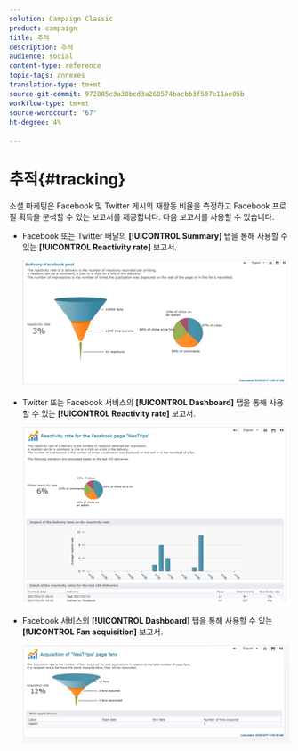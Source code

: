 ```yaml
---
solution: Campaign Classic
product: campaign
title: 추적
description: 추적
audience: social
content-type: reference
topic-tags: annexes
translation-type: tm+mt
source-git-commit: 972885c3a38bcd3a260574bacbb3f507e11ae05b
workflow-type: tm+mt
source-wordcount: '67'
ht-degree: 4%

---
```



# 추적{#tracking}

소셜 마케팅은 Facebook 및 Twitter 게시의 재활동 비율을 측정하고 Facebook 프로필 획득을 분석할 수 있는 보고서를 제공합니다. 다음 보고서를 사용할 수 있습니다.

* Facebook 또는 Twitter 배달의 **[!UICONTROL Summary]** 탭을 통해 사용할 수 있는 **[!UICONTROL Reactivity rate]** 보고서.

   ![](assets/social_report_3.png)

* Twitter 또는 Facebook 서비스의 **[!UICONTROL Dashboard]** 탭을 통해 사용할 수 있는 **[!UICONTROL Reactivity rate]** 보고서.

   ![](assets/social_report_2.png)

* Facebook 서비스의 **[!UICONTROL Dashboard]** 탭을 통해 사용할 수 있는 **[!UICONTROL Fan acquisition]** 보고서.

   ![](assets/social_report_1.png)

